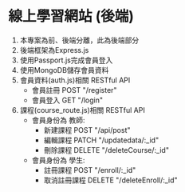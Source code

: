 # 線上學習網站 (後端)  
1. 本專案為前、後端分離，此為後端部分
2. 後端框架為Express.js
3. 使用Passport.js完成會員登入
4. 使用MongoDB儲存會員資料
5. 會員資料(auth.js)相關 RESTful API  
   * 會員註冊 POST "/register"  
   * 會員登入 GET "/login"
6. 課程(course_route.js)相關 RESTful API  
   * 會員身份為 教師:
      * 新建課程 POST "/api/post"
      * 編輯課程 PATCH "/updatedata/:_id"
      * 刪除課程 DELETE "/deleteCourse/:_id"  
   * 會員身份為 學生:
      * 註冊課程 POST "/enroll/:_id"
      * 取消註冊課程 DELETE "/deleteEnroll/:_id"

   
